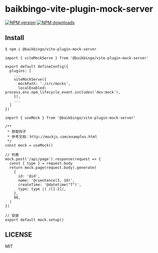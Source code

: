 # baikbingo-vite-plugin-mock-server

[![NPM version](https://img.shields.io/npm/v/@baikbingo/vite-plugin-mock-server.svg?style=flat)](https://npmjs.org/package/@baikbingo/vite-plugin-mock-server)
[![NPM downloads](http://img.shields.io/npm/dm/@baikbingo/vite-plugin-mock-server.svg?style=flat)](https://npmjs.org/package/@baikbingo/vite-plugin-mock-server)

## Install

```bash
$ npm i @baikbingo/vite-plugin-mock-server
```

```use
import { viteMockServe } from '@baikbingo/vite-plugin-mock-server'

export default defineConfig({
  plugins: [
    ...
    viteMockServe({
      mockPath: './src/mocks',
      localEnabled: process.env.npm_lifecycle_event.includes('dev:mock'),
    }),
    ...
  ]
})
```

```hook
import { useMock } from '@baikbingo/vite-plugin-mock-server'

/**
 * 获取钩子
 * 参考文档：http://mockjs.com/examples.html
 */
const mock = useMock()

// 列表
mock.post('/api/page').response(request => {
  const { type } = request.body
  return mock.page(request.body).generate(
    {
      id: '@id',
      name: '@csentence(3, 10)',
      createTime: '@datetime("T")',
      type: type || /[1-2]/,
    },
    98,
  )
})

// 安装
export default mock.setup()
```
## LICENSE

MIT
